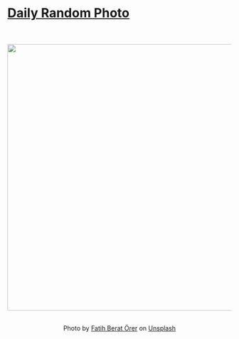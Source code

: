 # [Daily Random Photo](https://www.dailyrandomphoto.com/)

<div align="center">
  <br>
  <br>
  <a href="https://www.dailyrandomphoto.com/p/2025/2025-08-09/"><img src="https://images.unsplash.com/photo-1751401373796-413fffd7d410?crop=entropy&cs=tinysrgb&fit=max&fm=jpg&ixid=M3w3NzUwOHwwfDF8cmFuZG9tfHx8fHx8fHx8MTc1NDcwMDQ5OXw&ixlib=rb-4.1.0&q=80&w=1080" width="600px"></a>
  <br>
  <br>
  <p class="has-text-grey">Photo by <a href="https://unsplash.com/@beratorer?utm_source=Daily%20Random%20Photo&amp;utm_medium=referral" target="_blank" rel="noopener noreferrer">Fatih Berat Örer</a> on <a href="https://unsplash.com/photos/tree-branches-reach-towards-a-clear-blue-sky-oajlEpl_m_w?utm_source=Daily%20Random%20Photo&amp;utm_medium=referral" target="_blank" rel="noopener noreferrer">Unsplash</a></p>
</div>
